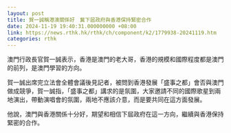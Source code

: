 ```yaml
---
layout: post
title: 賀一誠稱港澳關係好　冀下屆政府與香港保持緊密合作
date: 2024-11-19 19:40:31.000000000 +08:00
link: https://news.rthk.hk/rthk/ch/component/k2/1779938-20241119.htm
categories: rthk
---
```


澳門行政長官賀一誠表示，香港是澳門的老大哥，香港的規模和國際程度都是澳門的前列，是澳門學習的方向。

賀一誠出席完立法會全體會議後見記者，被問到香港發展「盛事之都」會否與澳門做成競爭，賀一誠指，「盛事之都」講求的是氛圍，大家邀請不同的國際歌星到兩地演出，帶動演唱會的氛圍，兩地不應該介意，而是要共同在這方面發展。

他說，澳門與香港關係十分好，期望和相信下屆政府在這一方向，繼續與香港保持緊密的合作。
